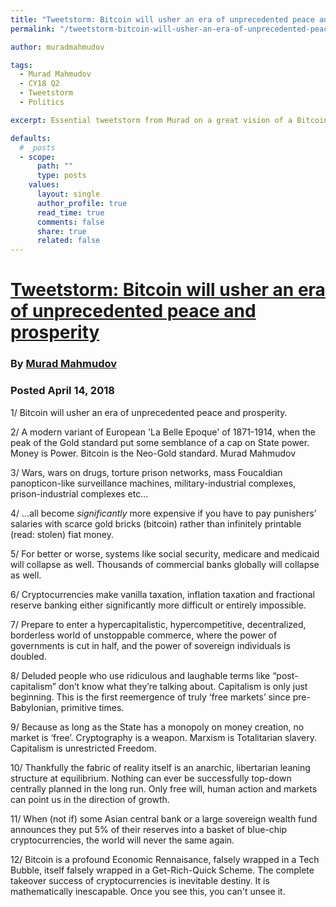 ```yaml
---
title: "Tweetstorm: Bitcoin will usher an era of unprecedented peace and prosperity"
permalink: "/tweetstorm-bitcoin-will-usher-an-era-of-unprecedented-peace-and-prosperity" 

author: muradmahmudov

tags:
  - Murad Mahmudov
  - CY18 Q2
  - Tweetstorm
  - Politics

excerpt: Essential tweetstorm from Murad on a great vision of a Bitcoin future. Posted April 14, 2018.

defaults:
  # _posts
  - scope:
      path: ""
      type: posts
    values:
      layout: single
      author_profile: true
      read_time: true
      comments: false
      share: true
      related: false
---
```


# [Tweetstorm: Bitcoin will usher an era of unprecedented peace and prosperity](https://twitter.com/MustStopMurad/status/985335762421010434?s=09)
### By [Murad Mahmudov](https://twitter.com/MustStopMurad)
### Posted April 14, 2018

1/ Bitcoin will usher an era of unprecedented peace and prosperity.

2/ A modern variant of European 'La Belle Epoque' of 1871-1914, when the peak of the Gold standard put some semblance of a cap on State power. Money is Power. Bitcoin is the Neo-Gold standard.
Murad Mahmudov

3/ Wars, wars on drugs, torture prison networks, mass Foucaldian panopticon-like surveillance machines, military-industrial complexes, prison-industrial complexes etc...

4/ ...all become *significantly* more expensive if you have to pay punishers’ salaries with scarce gold bricks (bitcoin) rather than infinitely printable (read: stolen) fiat money.

5/ For better or worse, systems like social security, medicare and medicaid will collapse as well. Thousands of commercial banks globally will collapse as well.

6/ Cryptocurrencies make vanilla taxation, inflation taxation and fractional reserve banking either significantly more difficult or entirely impossible.

7/ Prepare to enter a hypercapitalistic, hypercompetitive, decentralized, borderless world of unstoppable commerce, where the power of governments is cut in half, and the power of sovereign individuals is doubled.

8/ Deluded people who use ridiculous and laughable terms like “post-capitalism” don’t know what they’re talking about. Capitalism is only just beginning. This is the first reemergence of truly ‘free markets’ since pre-Babylonian, primitive times.

9/ Because as long as the State has a monopoly on money creation, no market is ‘free’. Cryptography is a weapon. Marxism is Totalitarian slavery. Capitalism is unrestricted Freedom.

10/ Thankfully the fabric of reality itself is an anarchic, libertarian leaning structure at equilibrium. Nothing can ever be successfully top-down centrally planned in the long run. Only free will, human action and markets can point us in the direction of growth.

11/ When (not if) some Asian central bank or a large sovereign wealth fund announces they put 5% of their reserves into a basket of blue-chip cryptocurrencies, the world will never the same again.

12/ Bitcoin is a profound Economic Rennaisance, falsely wrapped in a Tech Bubble, itself falsely wrapped in a Get-Rich-Quick Scheme. The complete takeover success of cryptocurrencies is inevitable destiny. It is mathematically inescapable. Once you see this, you can't unsee it.